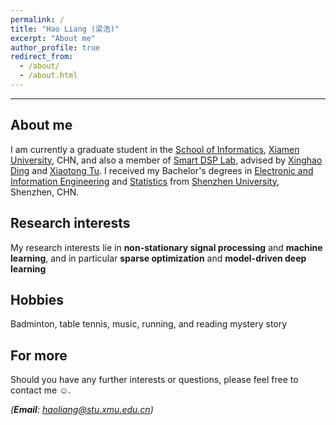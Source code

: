 ```yaml
---
permalink: /
title: "Hao Liang (梁浩)"
excerpt: "About me"
author_profile: true
redirect_from: 
  - /about/
  - /about.html
---
```


***

About me
------
I am currently a graduate student in the [School of Informatics](https://informatics.xmu.edu.cn/), [Xiamen University](https://www.xmu.edu.cn/), CHN, and also a member of [Smart DSP Lab](https://xmu-smartdsp.github.io/index.html), advised by [Xinghao Ding](https://scholar.google.com/citations?user=k5hVBfMAAAAJ&hl=zh-CN&oi=ao) and [Xiaotong Tu](https://tormii.github.io/). I received my Bachelor's degrees in [Electronic and Information Engineering]((http://hauliang.github/files/B-E.pdf)) and [Statistics]((http://hauliang.github.io/files/B-S.pdf)) from [Shenzhen University](https://www.szu.edu.cn/), Shenzhen, CHN.

Research interests
------
My research interests lie in **non-stationary signal processing** and **machine learning**, and in particular **sparse optimization** and **model-driven deep learning**

Hobbies
------
Badminton, table tennis, music, running, and reading mystery story

For more
------
Should you have any further interests or questions, please feel free to contact me ☺.

*(__Email__: haoliang@stu.xmu.edu.cn)*